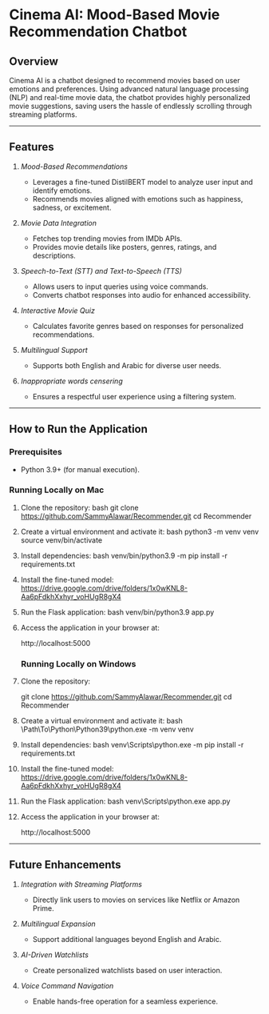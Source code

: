 # Cinema AI: Mood-Based Movie Recommendation Chatbot

## Overview
Cinema AI is a chatbot designed to recommend movies based on user emotions and preferences. Using advanced natural language processing (NLP) and real-time movie data, the chatbot provides highly personalized movie suggestions, saving users the hassle of endlessly scrolling through streaming platforms.

---

## Features
1. *Mood-Based Recommendations*
   - Leverages a fine-tuned DistilBERT model to analyze user input and identify emotions.
   - Recommends movies aligned with emotions such as happiness, sadness, or excitement.

2. *Movie Data Integration*
   - Fetches top trending movies from IMDb APIs.
   - Provides movie details like posters, genres, ratings, and descriptions.

3. *Speech-to-Text (STT) and Text-to-Speech (TTS)*
   - Allows users to input queries using voice commands.
   - Converts chatbot responses into audio for enhanced accessibility.

4. *Interactive Movie Quiz*
   - Calculates favorite genres based on responses for personalized recommendations.

5. *Multilingual Support*
   - Supports both English and Arabic for diverse user needs.

6. *Inappropriate words censering*
   - Ensures a respectful user experience using a filtering system.
---

## How to Run the Application

### Prerequisites
- Python 3.9+ (for manual execution).


### Running Locally on Mac
1. Clone the repository:
   bash
   git clone https://github.com/SammyAlawar/Recommender.git
   cd Recommender
   

2. Create a virtual environment and activate it:
   bash
   python3 -m venv venv
   source venv/bin/activate 
   

3. Install dependencies:
   bash
   venv/bin/python3.9 -m pip install -r requirements.txt
   
4. Install the fine-tuned model:
     https://drive.google.com/drive/folders/1x0wKNL8-Aa6pFdkhXxhyr_voHUgR8gX4
     
5. Run the Flask application:
   bash
   venv/bin/python3.9 app.py
   

6. Access the application in your browser at:
   
   http://localhost:5000
   


   ### Running Locally on Windows
1. Clone the repository:
   
   git clone https://github.com/SammyAlawar/Recommender.git
   cd Recommender
   

2. Create a virtual environment and activate it:
   bash
   \Path\To\Python\Python39\python.exe -m venv venv 
   

3. Install dependencies:
   bash
  venv\Scripts\python.exe -m pip install -r requirements.txt
  
4. Install the fine-tuned model:
     https://drive.google.com/drive/folders/1x0wKNL8-Aa6pFdkhXxhyr_voHUgR8gX4
     
5. Run the Flask application:
   bash
   venv\Scripts\python.exe app.py
   

6. Access the application in your browser at:
   
   http://localhost:5000
   
---

## Future Enhancements
1. *Integration with Streaming Platforms*
   - Directly link users to movies on services like Netflix or Amazon Prime.

2. *Multilingual Expansion*
   - Support additional languages beyond English and Arabic.

3. *AI-Driven Watchlists*
   - Create personalized watchlists based on user interaction.

4. *Voice Command Navigation*
   - Enable hands-free operation for a seamless experience.